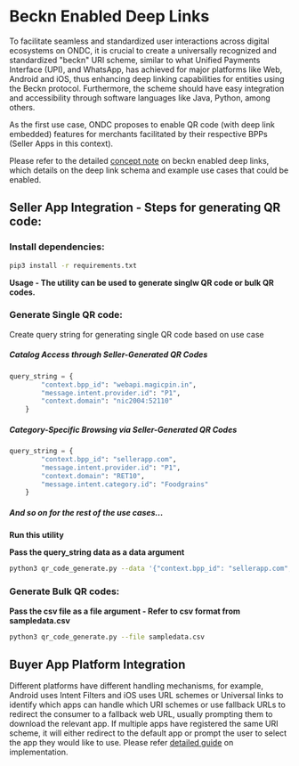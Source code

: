 # Beckn Enabled Deep Links

To facilitate seamless and standardized user interactions across digital ecosystems on ONDC, it is crucial to create a universally recognized and standardized "beckn" URI scheme, similar to what Unified Payments Interface (UPI), and WhatsApp, has achieved for major platforms like Web, Android and iOS, thus enhancing deep linking capabilities for entities using the Beckn protocol. Furthermore, the scheme should have easy integration and accessibility through software languages like Java, Python, among others.

As the first use case, ONDC proposes to enable QR code (with deep link embedded) features for merchants facilitated by their respective BPPs (Seller Apps in this context).

Please refer to the detailed [concept note](https://github.com/tanyamadaan/deep_links/blob/main/docs/Concept_paper.md) on beckn enabled deep links, which details on the deep link schema and example use cases that could be enabled.

## Seller App Integration - Steps for generating QR code:

### Install dependencies:

```bash
pip3 install -r requirements.txt

```

**Usage - The utility can be used to generate singlw QR code or bulk QR codes.**

### Generate Single QR code:

Create query string for generating single QR code based on use case

##### Catalog Access through Seller-Generated QR Codes

```python
query_string = {
        "context.bpp_id": "webapi.magicpin.in",
        "message.intent.provider.id": "P1",
        "context.domain": "nic2004:52110"
    }
```

##### Category-Specific Browsing via Seller-Generated QR Codes

```python
query_string = {
        "context.bpp_id": "sellerapp.com",
        "message.intent.provider.id": "P1",
        "context.domain": "RET10",
        "message.intent.category.id": "Foodgrains"
    }
```

##### And so on for the rest of the use cases...

**Run this utility**

**Pass the query_string data as a data argument**

```bash
python3 qr_code_generate.py --data '{"context.bpp_id": "sellerapp.com", "message.intent.provider.id": "P1", "context.domain": "RET10", "message.intent.category.id": "Foodgrains"}'
```

### Generate Bulk QR codes:

**Pass the csv file as a file argument - Refer to csv format from sampledata.csv**

```bash
python3 qr_code_generate.py --file sampledata.csv
```

## Buyer App Platform Integration

Different platforms have different handling mechanisms, for example, Android uses Intent Filters and iOS uses URL schemes or Universal links to identify which apps can handle which URI schemes or use fallback URLs to redirect the consumer to a fallback web URL, usually prompting them to download the relevant app. If multiple apps have registered the same URI scheme, it will either redirect to the default app or prompt the user to select the app they would like to use. Please refer [detailed guide](https://docs.google.com/document/d/1pmwQvF9G37_KwcFViub7m_qYDUjbGLrwvgkv1XZEc08/edit?usp=sharing) on implementation.